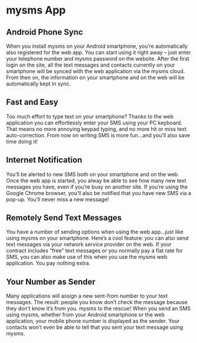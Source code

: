 # mysms App #

## Android Phone Sync ##

When you install mysms on your Android smartphone, you’re automatically also registered for the web app. You can start using it right away – just enter your telephone number and mysms password on the website. After the first login on the site, all the text messages and contacts currently on your smartphone will be synced with the web application via the mysms cloud. From then on, the information on your smartphone and on the web will be automatically kept in sync.


## Fast and Easy ##

Too much effort to type text on your smartphone? Thanks to the web application you can effortlessly enter your SMS using your PC keyboard. That means no more annoying keypad typing, and no more hit or miss text auto-correction. From now on writing SMS is more fun…and you’ll also save time doing it!


## Internet Notification ##

You’ll be alerted to new SMS both on your smartphone and on the web. Once the web app is started, you alway be able to see how many new text messages you have, even if you’re busy on another site. If you’re using the Google Chrome browser, you’ll also be notified that you have new SMS via a pop-up. You’ll never miss a new message!


## Remotely Send Text Messages ##

You have a number of sending options when using the web app…just like using mysms on your smartphone. Here’s a cool feature: you can also send text messages via your network service provider on the web. If your contract includes “free” text messages or you normally pay a flat rate for SMS, you can also make use of this when you use the mysms web application. You pay nothing extra.


## Your Number as Sender ##

Many applications will assign a new sent-from number to your text messages. The result: people you know don’t check the message because they don’t know it’s from you. mysms to the rescue! When you send an SMS using mysms, whether from your Android smartphone or the web application, your mobile phone number is displayed as the sender. Your contacts won’t even be able to tell that you sent your text message using mysms.